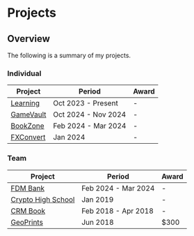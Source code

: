 # Projects

## Overview
The following is a summary of my projects.

### Individual
| Project                                           | Period                       | Award |
|---------------------------------------------------|------------------------------|-------|
| [Learning](https://github.com/shumarb/learning)   | Oct 2023 - Present   	   | -     |
| [GameVault](https://github.com/shumarb/gamevault) | Oct 2024 - Nov 2024 | -     |
| [BookZone](https://github.com/shumarb/bookzone)   | Feb 2024 - Mar 2024   | -     |
| [FXConvert](https://github.com/shumarb/fxconvert) | Jan 2024 | -     |

### Team
| Project                                                             | Period                     | Award |
|---------------------------------------------------------------------|----------------------------|-------|
| [FDM Bank](https://github.com/shumarb/fdmbank)                      | Feb 2024 - Mar 2024 | -     |
| [Crypto High School](https://github.com/shumarb/crypto-high-school) | Jan 2019		             | -     |
| [CRM Book](https://github.com/shumarb/cs2103)                       | Feb 2018 - Apr 2018 | -     |
| [GeoPrints](https://github.com/2018-MTC-dynamicoders/geoprints)     | Jun 2018 		               | $300  |
